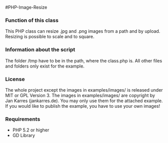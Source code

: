 #PHP-Image-Resize

### Function of this class
This PHP class can resize .jpg and .png images from a path and by upload. Resizing is possible to scale and to square.

### Information about the script
The folder /tmp have to be in the path, where the class.php is. All other files and folders only exist for the example.

### License
The whole project except the images in examples/images/ is released under MIT or GPL Version 3.
The images in examples/images/ are copyright by Jan Karres (jankarres.de). You may only use them for the attached example. If you would like to publish the example, you have to use your own images!

### Requirements
 * PHP 5.2 or higher
 * GD Library
